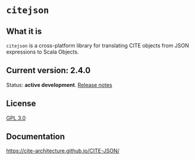 # `citejson`

## What it is

`citejson` is a cross-platform library for translating CITE objects from JSON expressions to Scala Objects.

## Current version: 2.4.0

Status:  **active development**. [Release notes](releases.md)


## License

[GPL 3.0](http://www.opensource.org/licenses/gpl-3.0.html)


## Documentation

<https://cite-architecture.github.io/CITE-JSON/>
